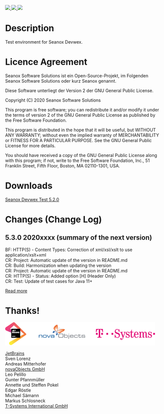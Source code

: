 <p>
  <a href="https://github.com/seanox/devwex-test/pulls"
      title="Development is waiting for new issues / requests / ideas">
    <img src="https://img.shields.io/badge/development-passive-blue?style=for-the-badge">
  </a>
  <a href="https://github.com/seanox/devwex-test/issues">
    <img src="https://img.shields.io/badge/maintenance-active-green?style=for-the-badge">
  </a>
  <a href="http://seanox.de/contact">
    <img src="https://img.shields.io/badge/support-active-green?style=for-the-badge">
  </a>
</p>

# Description
Test environment for Seanox Devwex.


# Licence Agreement
Seanox Software Solutions ist ein Open-Source-Projekt, im Folgenden
Seanox Software Solutions oder kurz Seanox genannt.

Diese Software unterliegt der Version 2 der GNU General Public License.

Copyright (C) 2020 Seanox Software Solutions

This program is free software; you can redistribute it and/or modify it under
the terms of version 2 of the GNU General Public License as published by the
Free Software Foundation.

This program is distributed in the hope that it will be useful, but WITHOUT ANY
WARRANTY; without even the implied warranty of MERCHANTABILITY or FITNESS FOR A
PARTICULAR PURPOSE. See the GNU General Public License for more details.

You should have received a copy of the GNU General Public License along with
this program; if not, write to the Free Software Foundation, Inc., 51 Franklin
Street, Fifth Floor, Boston, MA 02110-1301, USA.


# Downloads
[Seanox Devwex Test 5.2.0](https://github.com/seanox/devwex-test/raw/master/releases/seanox-devwex-test-5.2.0.zip)  


# Changes (Change Log)
## 5.3.0 2020xxxx (summary of the next version)  
BF: HTTP(S) - Content Types: Correction of xml/xsl/xslt to use application/xslt+xml  
CR: Project: Automatic update of the version in README.md  
CR: Build: Harmonization when updating the version  
CR: Project: Automatic update of the version in README.md  
CR: HTTP(S) - Status: Added option [H] (Header Only)  
CR: Test: Update of test cases for Java 11+  

[Read more](https://raw.githubusercontent.com/seanox/devwex-test/master/CHANGES)

# Thanks!
<img src="https://raw.githubusercontent.com/seanox/seanox/master/sources/resources/images/thanks.png">

[JetBrains](https://www.jetbrains.com/?from=seanox)  
Sven Lorenz  
Andreas Mitterhofer  
[novaObjects GmbH](https://www.novaobjects.de)  
Leo Pelillo  
Gunter Pfannm&uuml;ller  
Annette und Steffen Pokel  
Edgar R&ouml;stle  
Michael S&auml;mann  
Markus Schlosneck  
[T-Systems International GmbH](https://www.t-systems.com)
